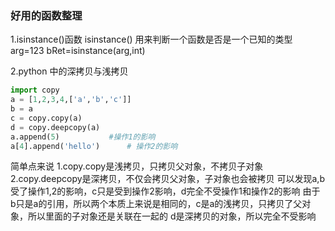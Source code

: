 ### 好用的函数整理
1.isinstance()函数
isinstance() 用来判断一个函数是否是一个已知的类型
arg=123
bRet=isinstance(arg,int)

2.python 中的深拷贝与浅拷贝
```python
import copy 
a = [1,2,3,4,['a','b','c']]
b = a
c = copy.copy(a)
d = copy.deepcopy(a)
a.append(5)           #操作1的影响
a[4].append('hello')      # 操作2的影响
```
简单点来说 
1.copy.copy是浅拷贝，只拷贝父对象，不拷贝子对象
2.copy.deepcopy是深拷贝，不仅会拷贝父对象，子对象也会被拷贝
可以发现a,b受了操作1,2的影响，c只是受到操作2影响，d完全不受操作1和操作2的影响
由于b只是a的引用，所以两个本质上来说是相同的，c是a的浅拷贝，只拷贝了父对象，所以里面的子对象还是关联在一起的
d是深拷贝的对象，所以完全不受影响